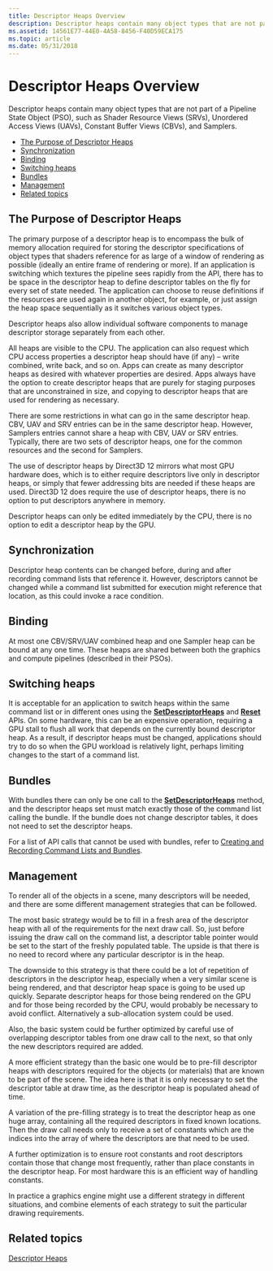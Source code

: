 ```yaml
---
title: Descriptor Heaps Overview
description: Descriptor heaps contain many object types that are not part of a Pipeline State Object (PSO), such as Shader Resource Views (SRVs), Unordered Access Views (UAVs), Constant Buffer Views (CBVs), and Samplers.
ms.assetid: 14561E77-44E0-4A58-8456-F40D59ECA175
ms.topic: article
ms.date: 05/31/2018
---
```


# Descriptor Heaps Overview

Descriptor heaps contain many object types that are not part of a Pipeline State Object (PSO), such as Shader Resource Views (SRVs), Unordered Access Views (UAVs), Constant Buffer Views (CBVs), and Samplers.

-   [The Purpose of Descriptor Heaps](#the-purpose-of-descriptor-heaps)
-   [Synchronization](#synchronization)
-   [Binding](#binding)
-   [Switching heaps](#switching-heaps)
-   [Bundles](#bundles)
-   [Management](#management)
-   [Related topics](#related-topics)

## The Purpose of Descriptor Heaps

The primary purpose of a descriptor heap is to encompass the bulk of memory allocation required for storing the descriptor specifications of object types that shaders reference for as large of a window of rendering as possible (ideally an entire frame of rendering or more). If an application is switching which textures the pipeline sees rapidly from the API, there has to be space in the descriptor heap to define descriptor tables on the fly for every set of state needed. The application can choose to reuse definitions if the resources are used again in another object, for example, or just assign the heap space sequentially as it switches various object types.

Descriptor heaps also allow individual software components to manage descriptor storage separately from each other.

All heaps are visible to the CPU. The application can also request which CPU access properties a descriptor heap should have (if any) – write combined, write back, and so on. Apps can create as many descriptor heaps as desired with whatever properties are desired. Apps always have the option to create descriptor heaps that are purely for staging purposes that are unconstrained in size, and copying to descriptor heaps that are used for rendering as necessary.

There are some restrictions in what can go in the same descriptor heap. CBV, UAV and SRV entries can be in the same descriptor heap. However, Samplers entries cannot share a heap with CBV, UAV or SRV entries. Typically, there are two sets of descriptor heaps, one for the common resources and the second for Samplers.

The use of descriptor heaps by Direct3D 12 mirrors what most GPU hardware does, which is to either require descriptors live only in descriptor heaps, or simply that fewer addressing bits are needed if these heaps are used. Direct3D 12 does require the use of descriptor heaps, there is no option to put descriptors anywhere in memory.

Descriptor heaps can only be edited immediately by the CPU, there is no option to edit a descriptor heap by the GPU.

## Synchronization

Descriptor heap contents can be changed before, during and after recording command lists that reference it. However, descriptors cannot be changed while a command list submitted for execution might reference that location, as this could invoke a race condition.

## Binding

At most one CBV/SRV/UAV combined heap and one Sampler heap can be bound at any one time. These heaps are shared between both the graphics and compute pipelines (described in their PSOs).

## Switching heaps

It is acceptable for an application to switch heaps within the same command list or in different ones using the [**SetDescriptorHeaps**](/windows/desktop/api/d3d12/nf-d3d12-id3d12graphicscommandlist-setdescriptorheaps) and [**Reset**](/windows/desktop/api/d3d12/nf-d3d12-id3d12graphicscommandlist-reset) APIs. On some hardware, this can be an expensive operation, requiring a GPU stall to flush all work that depends on the currently bound descriptor heap. As a result, if descriptor heaps must be changed, applications should try to do so when the GPU workload is relatively light, perhaps limiting changes to the start of a command list.

## Bundles

With bundles there can only be one call to the [**SetDescriptorHeaps**](/windows/desktop/api/d3d12/nf-d3d12-id3d12graphicscommandlist-setdescriptorheaps) method, and the descriptor heaps set must match exactly those of the command list calling the bundle. If the bundle does not change descriptor tables, it does not need to set the descriptor heaps.

For a list of API calls that cannot be used with bundles, refer to [Creating and Recording Command Lists and Bundles](recording-command-lists-and-bundles.md).

## Management

To render all of the objects in a scene, many descriptors will be needed, and there are some different management strategies that can be followed.

The most basic strategy would be to fill in a fresh area of the descriptor heap with all of the requirements for the next draw call. So, just before issuing the draw call on the command list, a descriptor table pointer would be set to the start of the freshly populated table. The upside is that there is no need to record where any particular descriptor is in the heap.

The downside to this strategy is that there could be a lot of repetition of descriptors in the descriptor heap, especially when a very similar scene is being rendered, and that descriptor heap space is going to be used up quickly. Separate descriptor heaps for those being rendered on the GPU and for those being recorded by the CPU, would probably be necessary to avoid conflict. Alternatively a sub-allocation system could be used.

Also, the basic system could be further optimized by careful use of overlapping descriptor tables from one draw call to the next, so that only the new descriptors required are added.

A more efficient strategy than the basic one would be to pre-fill descriptor heaps with descriptors required for the objects (or materials) that are known to be part of the scene. The idea here is that it is only necessary to set the descriptor table at draw time, as the descriptor heap is populated ahead of time.

A variation of the pre-filling strategy is to treat the descriptor heap as one huge array, containing all the required descriptors in fixed known locations. Then the draw call needs only to receive a set of constants which are the indices into the array of where the descriptors are that need to be used.

A further optimization is to ensure root constants and root descriptors contain those that change most frequently, rather than place constants in the descriptor heap. For most hardware this is an efficient way of handling constants.

In practice a graphics engine might use a different strategy in different situations, and combine elements of each strategy to suit the particular drawing requirements.

## Related topics

<dl> <dt>

[Descriptor Heaps](descriptor-heaps.md)
</dt> </dl>

 

 




